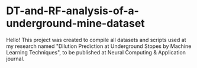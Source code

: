 # DT-and-RF-analysis-of-a-underground-mine-dataset

Hello! This project was created to compile all datasets and scripts used at my research named "Dilution Prediction at Underground Stopes by Machine Learning Techniques", to be published at Neural Computing & Application journal.
